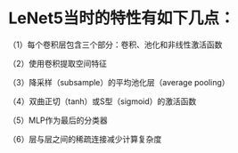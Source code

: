 # LeNet5当时的特性有如下几点：

（1）每个卷积层包含三个部分：卷积、池化和非线性激活函数

（2）使用卷积提取空间特征

（3）降采样（subsample）的平均池化层（average pooling）

（4）双曲正切（tanh）或S型（sigmoid）的激活函数

（5）MLP作为最后的分类器

（6）层与层之间的稀疏连接减少计算复杂度
